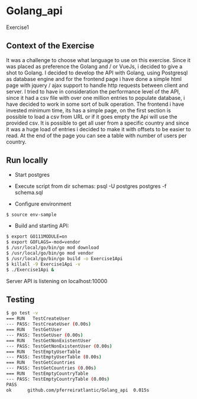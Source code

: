# Golang_api
Exercise1

## Context of the Exercise

It was a challenge to choose what language to use on this exercise.
Since it was placed as preference the Golang and / or VueJs, i decided to give a shot to Golang.
I decided to develop the API with Golang, using Postgresql as database engine and for the frontend 
page i have done a simple html page with jquery / ajax support to handle http requests between client
and server.
I tried to have in consideration the performance level of the API, since it had a csv file with over 
one million entries to populate database, i have decided to work in some sort of bulk operation. 
The frontend i have invested minimum time, its has a simple page, on the first section is possible to load
a csv from URL or if it goes empty the Api will use the provided csv. It is possible to get all user from a specific
country and since it was a huge load of entries i decided to make it with offsets to be easier to read.
At the end of the page you can see a table with number of users per country.





## Run locally

- Start postgres
- Execute script from dir schemas:
	psql -U postgres postgres -f schema.sql

- Configure environment

``` bash
$ source env-sample
```

- Build and starting API:

```bash
$ export GO111MODULE=on
$ export GOFLAGS=-mod=vendor
$ /usr/local/go/bin/go mod download
$ /usr/local/go/bin/go mod vendor
$ /usr/local/go/bin/go build -o Exercise1Api
$ killall -9 Exercise1Api -v
$ ./Exercise1Api &
```

Server API is listening on localhost:10000

## Testing

```bash
$ go test -v
=== RUN   TestCreateUser
--- PASS: TestCreateUser (0.00s)
=== RUN   TestGetUser
--- PASS: TestGetUser (0.00s)
=== RUN   TestGetNonExistentUser
--- PASS: TestGetNonExistentUser (0.00s)
=== RUN   TestEmptyUserTable
--- PASS: TestEmptyUserTable (0.00s)
=== RUN   TestGetCountries
--- PASS: TestGetCountries (0.00s)
=== RUN   TestEmptyCountryTable
--- PASS: TestEmptyCountryTable (0.00s)
PASS
ok  	github.com/pferreiratlantic/Golang_api	0.015s

```

